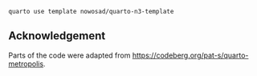 ```
quarto use template nowosad/quarto-n3-template
```

## Acknowledgement

Parts of the code were adapted from https://codeberg.org/pat-s/quarto-metropolis.